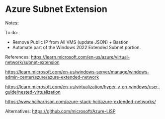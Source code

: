 # Azure Subnet Extension

Notes:

To do:
- Remove Public IP from All VMS (update JSON) + Bastion
- Automate part of the Windows 2022 Extended Subnet portion.

References:
https://learn.microsoft.com/en-us/azure/virtual-network/subnet-extension

https://learn.microsoft.com/en-us/windows-server/manage/windows-admin-center/azure/azure-extended-network

https://learn.microsoft.com/en-us/virtualization/hyper-v-on-windows/user-guide/nested-virtualization

https://www.hciharrison.com/azure-stack-hci/azure-extended-networks/

Alternatives:
https://github.com/microsoft/Azure-LISP